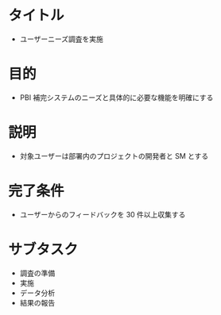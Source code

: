 # タイトル
- ユーザーニーズ調査を実施
# 目的
- PBI 補完システムのニーズと具体的に必要な機能を明確にする
# 説明
- 対象ユーザーは部署内のプロジェクトの開発者と SM とする
# 完了条件
- ユーザーからのフィードバックを 30 件以上収集する
# サブタスク
- 調査の準備
- 実施
- データ分析
- 結果の報告